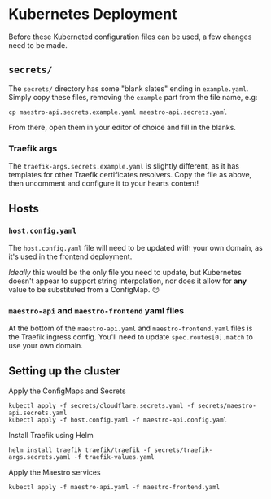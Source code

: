 # Kubernetes Deployment
Before these Kuberneted configuration files can be used, a few changes need to be made.

## `secrets/`
The `secrets/` directory has some "blank slates" ending in `example.yaml`.
Simply copy these files, removing the `example` part from the file name, e.g:
```shell
cp maestro-api.secrets.example.yaml maestro-api.secrets.yaml 
```

From there, open them in your editor of choice and fill in the blanks.

### Traefik args
The `traefik-args.secrets.example.yaml` is slightly different, as it has templates for other Traefik certificates resolvers.
Copy the file as above, then uncomment and configure it to your hearts content!

## Hosts

### `host.config.yaml`
The `host.config.yaml` file will need to be updated with your own domain, as it's used in the frontend deployment.

_Ideally_ this would be the only file you need to update, but Kubernetes doesn't appear to support string interpolation,
nor does it allow for **any** value to be substituted from a ConfigMap. 😔

### `maestro-api` and `maestro-frontend` yaml files
At the bottom of the `maestro-api.yaml` and `maestro-frontend.yaml` files is the Traefik ingress config.
You'll need to update `spec.routes[0].match` to use your own domain.

## Setting up the cluster

Apply the ConfigMaps and Secrets
```shell
kubectl apply -f secrets/cloudflare.secrets.yaml -f secrets/maestro-api.secrets.yaml
kubectl apply -f host.config.yaml -f maestro-api.config.yaml
```

Install Traefik using Helm
```shell
helm install traefik traefik/traefik -f secrets/traefik-args.secrets.yaml -f traefik-values.yaml
```

Apply the Maestro services
```shell
kubectl apply -f maestro-api.yaml -f maestro-frontend.yaml
```
